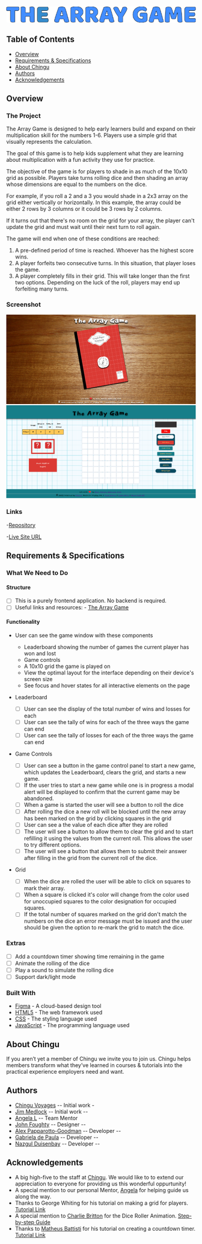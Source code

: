 ![](./images/THE%20ARRAY%20GAME.png)

## Table of Contents

- [Overview](#overview)
- [Requirements & Specifications](#requirements-specifications)
- [About Chingu](#about-chingu)
- [Authors](#authors)
- [Acknowledgements](#acknowledgements)

## Overview

### The Project

The Array Game is designed to help early learners build and expand on their
multiplication skill for the numbers 1-6. Players use a simple grid that
visually represents the calculation.

The goal of this game is to help kids supplement what they are learning about
multiplication with a fun activity they use for practice.

The objective of the game is for players to shade in as much of the 10x10 grid
as possible. Players take turns rolling dice and then shading an array whose
dimensions are equal to the numbers on the dice.

For example, if you roll a 2 and a 3 you would shade in a 2x3 array on the
grid either vertically or horizontally. In this example, the array could be
either 2 rows by 3 columns or it could be 3 rows by 2 columns.

If it turns out that there's no room on the grid for your array, the player
can't update the grid and must wait until their next turn to roll again.

The game will end when one of these conditions are reached:

1. A pre-defined period of time is reached. Whoever has the highest score wins.
2. A player forfeits two consecutive turns. In this situation,
   that player loses the game.
3. A player completely fills in their grid. This will take longer than the first two options. Depending on the luck of the roll, players may end up forfeiting many turns.

### Screenshot

![](./images/app_01.png)
![](./images/app_02.png)

### Links

-[Repository](https://github.com/chingu-voyages/v44-tier1-team-05)

-[Live Site URL](https://chingu-voyages.github.io/v44-tier1-team-05/)

## Requirements & Specifications

### What We Need to Do

#### Structure

- [ ] This is a purely frontend application. No backend is required.
- [ ] Useful links and resources: - [The Array Game](https://www.whatdowedoallday.com/array-game/)

#### Functionality

- User can see the game window with these components

  - Leaderboard showing the number of games the current player has won and lost
  - Game controls
  - A 10x10 grid the game is played on
  - View the optimal layout for the interface depending on their device's screen size
  - See focus and hover states for all interactive elements on the page

- Leaderboard

  - [ ] User can see the display of the total number of wins and losses for each
  - [ ] User can see the tally of wins for each of the three ways the game
        can end
  - [ ] User can see the tally of losses for each of the three ways the game
        can end

- Game Controls

  - [ ] User can see a button in the game control panel to start a new game, which updates the Leaderboard, clears the grid, and starts a new game.
  - [ ] If the user tries to start a new game while one is in progress a modal alert will be displayed to confirm that the current game may be abandoned.
  - [ ] When a game is started the user will see a button to roll the dice
  - [ ] After rolling the dice a new roll will be blocked until the new
        array has been marked on the grid by clicking squares in the grid
  - [ ] User can see a the value of each dice after they are rolled
  - [ ] The user will see a button to allow them to clear the grid and
        to start refilling it using the values from the current roll. This allows
        the user to try different options.
  - [ ] The user will see a button that allows them to submit their answer
        after filling in the grid from the current roll of the dice.

- Grid

  - [ ] When the dice are rolled the user will be able to click on squares
        to mark their array.
  - [ ] When a square is clicked it's color will change from the color used
        for unoccupied squares to the color designation for occupied squares.
  - [ ] If the total number of squares marked on the grid don't match the
        numbers on the dice an error message must be issued and the user should be
        given the option to re-mark the grid to match the dice.

### Extras

- [ ] Add a countdown timer showing time remaining in the game 
- [ ] Animate the rolling of the dice
- [ ] Play a sound to simulate the rolling dice
- [ ] Support dark/light mode

### Built With

- [Figma](https://www.figma.com/) - A cloud-based design tool
- [HTML5](https://developer.mozilla.org/en-US/docs/Glossary/HTML5) - The web framework used
- [CSS](https://developer.mozilla.org/en-US/docs/Web/CSS) - The styling language used
- [JavaScript](https://developer.mozilla.org/en-US/docs/Web/JavaScript) - The programming language used

## About Chingu

If you aren’t yet a member of Chingu we invite you to join us. Chingu helps members transform what they’ve learned in courses & tutorials into the practical experience employers need and want.

## Authors

- [Chingu Voyages](https://www.chingu.io/) -- Initial work -
- [Jim Medlock](https://github.com/jdmedlock) -- Initial work --
- [Angela L](https://github.com/awlFCCamp) -- Team Mentor
- [John Foughty](https://github.com/Foughty) -- Designer --
- [Alex Papparotto-Goodman](https://github.com/goodman2814) -- Developer --
- [Gabriela de Paula](https://github.com/PaulaR-05) -- Developer --
- [Nazgul Duisenbay](https://github.com/nazgul7d) -- Developer --

## Acknowledgements

- A big high-five to the staff at [Chingu](https://www.chingu.io/). We would like to to extend our appreciation to everyone for providing us this wonderful oppurtunity!
- A special mention to our personal Mentor, [Angela](https://github.com/awlFCCamp) for helping guide us along the way.
- Thanks to George Whiting for his tutorial on making a grid for players. [Tutorial Link](https://medium.com/@thewebdevg/creating-a-gameboard-with-css-grid-47da8ac25078)
- A special mention to [Charlie Britton](https://codepen.io/charliebritton) for the Dice Roller Animation. [Step-by-step Guide](https://codepen.io/charliebritton/pen/RVyBLr)
- Thanks to [Matheus Battisti](https://github.com/matheusbattisti) for his tutorial on creating a countdown timer. [Tutorial Link](https://www.youtube.com/watch?v=nMn2_5kvbHo&t=355s)
